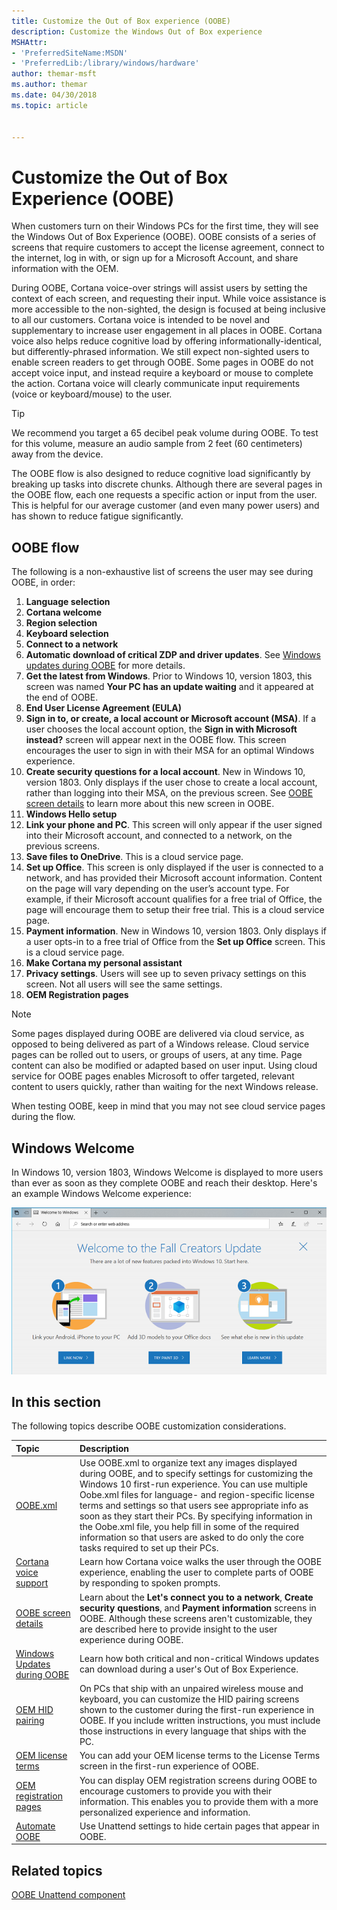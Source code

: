 ```yaml
---
title: Customize the Out of Box experience (OOBE)
description: Customize the Windows Out of Box experience
MSHAttr:
- 'PreferredSiteName:MSDN'
- 'PreferredLib:/library/windows/hardware'
author: themar-msft
ms.author: themar
ms.date: 04/30/2018
ms.topic: article


---
```

# Customize the Out of Box Experience (OOBE)

When customers turn on their Windows PCs for the first time, they will see the Windows Out of Box Experience (OOBE). OOBE consists of a series of screens that require customers to accept the license agreement, connect to the internet, log in with, or sign up for a Microsoft Account, and share information with the OEM.

During OOBE, Cortana voice-over strings will assist users by setting the context of each screen, and requesting their input. While voice assistance is more accessible to the non-sighted, the design is focused at being inclusive to all our customers. Cortana voice is intended to be novel and supplementary to increase user engagement in all places in OOBE. Cortana voice also helps reduce cognitive load by offering informationally-identical, but differently-phrased information. We still expect non-sighted users to enable screen readers to get through OOBE. Some pages in OOBE do not accept voice input, and instead require a keyboard or mouse to complete the action. Cortana voice will clearly communicate input requirements (voice or keyboard/mouse) to the user.

> [!TIP]
> We recommend you target a 65 decibel peak volume during OOBE. To test for this volume, measure an audio sample from 2 feet (60 centimeters) away from the device.

The OOBE flow is also designed to reduce cognitive load significantly by breaking up tasks into discrete chunks. Although there are several pages in the OOBE flow, each one requests a specific action or input from the user. This is helpful for our average customer (and even many power users) and has shown to reduce fatigue significantly.

## OOBE flow

The following is a non-exhaustive list of screens the user may see during OOBE, in order:

1. **Language selection**
1. **Cortana welcome**
1. **Region selection**
1. **Keyboard selection**
1. **Connect to a network**
1. **Automatic download of critical ZDP and driver updates**. See [Windows updates during OOBE](windows-updates-during-oobe.md) for more details.
1. **Get the latest from Windows**. Prior to Windows 10, version 1803, this screen was named **Your PC has an update waiting** and it appeared at the end of OOBE.
1. **End User License Agreement (EULA)**
1. **Sign in to, or create, a local account or Microsoft account (MSA)**. If a user chooses the local account option, the **Sign in with Microsoft instead?** screen will appear next in the OOBE flow. This screen encourages the user to sign in with their MSA for an optimal Windows experience.
1. **Create security questions for a local account**. New in Windows 10, version 1803. Only displays if the user chose to create a local account, rather than logging into their MSA, on the previous screen. See [OOBE screen details](oobe-screen-details.md) to learn more about this new screen in OOBE.
1. **Windows Hello setup**
1. **Link your phone and PC**. This screen will only appear if the user signed into their Microsoft account, and connected to a network, on the previous screens.
1. **Save files to OneDrive**. This is a cloud service page.
1. **Set up Office**. This screen is only displayed if the user is connected to a network, and has provided their Microsoft account information. Content on the page will vary depending on the user’s account type. For example, if their Microsoft account qualifies for a free trial of Office, the page will encourage them to setup their free trial. This is a cloud service page.
1. **Payment information**. New in Windows 10, version 1803. Only displays if a user opts-in to a free trial of Office from the **Set up Office** screen. This is a cloud service page.
1. **Make Cortana my personal assistant**
1. **Privacy settings**. Users will see up to seven privacy settings on this screen. Not all users will see the same settings.
1. **OEM Registration pages**

> [!Note]
> Some pages displayed during OOBE are delivered via cloud service, as opposed to being delivered as part of a Windows release. Cloud service pages can be rolled out to users, or groups of users, at any time. Page content can also be modified or adapted based on user input. Using cloud service for OOBE pages enables Microsoft to offer targeted, relevant content to users quickly, rather than waiting for the next Windows release.
>
> When testing OOBE, keep in mind that you may not see cloud service pages during the flow.

## Windows Welcome

In Windows 10, version 1803, Windows Welcome is displayed to more users than ever as soon as they complete OOBE and reach their desktop. Here's an example Windows Welcome experience:

![Example Windows Welcome experience in Microsoft Edge](images/windows-welcome.png)

## In this section

The following topics describe OOBE customization considerations.

| Topic                                     | Description                                                                        |
|:------------------------------------------|:-----------------------------------------------------------------------------------|
| [OOBE.xml](oobexml.md)                                | Use OOBE.xml to organize text any images displayed during OOBE, and to specify settings for customizing the Windows 10 first-run experience. You can use multiple Oobe.xml files for language- and region-specific license terms and settings so that users see appropriate info as soon as they start their PCs. By specifying information in the Oobe.xml file, you help fill in some of the required information so that users are asked to do only the core tasks required to set up their PCs. |
| [Cortana voice support](cortana-voice-support.md)     | Learn how Cortana voice walks the user through the OOBE experience, enabling the user to complete parts of OOBE by responding to spoken prompts.                       |
| [OOBE screen details](oobe-screen-details.md) | Learn about the **Let's connect you to a network**, **Create security questions**, and **Payment information** screens in OOBE. Although these screens aren't customizable, they are described here to provide insight to the user experience during OOBE. |
| [Windows Updates during OOBE](windows-updates-during-oobe.md) | Learn how both critical and non-critical Windows updates can download during a user's Out of Box Experience.  |
| [OEM HID pairing](oem-hid-pairing.md)                 | On PCs that ship with an unpaired wireless mouse and keyboard, you can customize the HID pairing screens shown to the customer during the first-run experience in OOBE. If you include written instructions, you must include those instructions in every language that ships with the PC.              |
| [OEM license terms](oem-license.md)                   | You can add your OEM license terms to the License Terms screen in the first-run experience of OOBE. |
| [OEM registration pages](oem-registration-pages.md)   | You can display OEM registration screens during OOBE to encourage customers to provide you with their information. This enables you to provide them with a more personalized experience and information. |
| [Automate OOBE](automate-oobe.md)                     | Use Unattend settings to hide certain pages that appear in OOBE.  |

## Related topics

[OOBE Unattend component](https://docs.microsoft.com/en-us/windows-hardware/customize/desktop/unattend/microsoft-windows-shell-setup-oobe)
